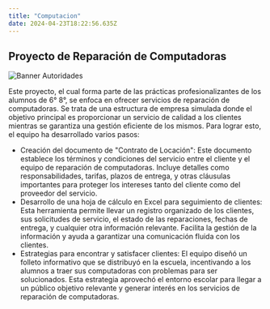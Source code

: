 ```yaml
---
title: "Computacion"
date: 2024-04-23T18:22:56.635Z
---
```

## Proyecto de Reparación de Computadoras
![Banner Autoridades](/imgs/folletoRC.png?height=500px)

Este proyecto, el cual forma parte de las prácticas profesionalizantes de los alumnos de 6° 8°, se enfoca en ofrecer servicios de reparación de computadoras. Se trata de una estructura de empresa simulada donde el objetivo principal es proporcionar un servicio de calidad a los clientes mientras se garantiza una gestión eficiente de los mismos. Para lograr esto, el equipo ha desarrollado varios pasos:
- Creación del documento de "Contrato de Locación": Este documento establece los términos y condiciones del servicio entre el cliente y el equipo de reparación de computadoras. Incluye detalles como responsabilidades, tarifas, plazos de entrega, y otras cláusulas importantes para proteger los intereses tanto del cliente como del proveedor del servicio.
- Desarrollo de una hoja de cálculo en Excel para seguimiento de clientes: Esta herramienta permite llevar un registro organizado de los clientes, sus solicitudes de servicio, el estado de las reparaciones, fechas de entrega, y cualquier otra información relevante. Facilita la gestión de la información y ayuda a garantizar una comunicación fluida con los clientes.
- Estrategias para encontrar y satisfacer clientes: El equipo diseñó un folleto informativo que se distribuyó en la escuela, incentivando a los alumnos a traer sus computadoras con problemas para ser solucionados. Esta estrategia aprovechó el entorno escolar para llegar a un público objetivo relevante y generar interés en los servicios de reparación de computadoras. 